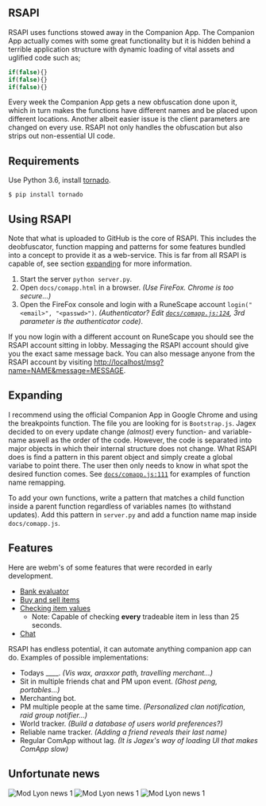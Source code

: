 ## RSAPI
RSAPI uses functions stowed away in the Companion App. The Companion App actually comes with some great functionality but it is hidden behind a terrible application structure with dynamic loading of vital assets and uglified code such as;
```javascript
if(false){}
if(false){}
if(false){}
```
Every week the Companion App gets a new obfuscation done upon it, which in turn makes the functions have different names and be placed upon different locations. Another albeit easier issue is the client parameters are changed on every use. RSAPI not only handles the obfuscation but also strips out non-essential UI code.

## Requirements
Use Python 3.6, install [tornado](https://www.tornadoweb.org/).

    $ pip install tornado

## Using RSAPI
Note that what is uploaded to GitHub is the core of RSAPI. This includes the deobfuscator, function mapping and patterns for some features bundled into a concept to provide it as a web-service. This is far from all RSAPI is capable of, see section [expanding](https://github.com/simwr872/RSAPI#expanding) for more information.

1. Start the server `python server.py`.
2. Open `docs/comapp.html` in a browser. _(Use FireFox. Chrome is too secure...)_
3. Open the FireFox console and login with a RuneScape account `login("<email>", "<passwd>")`. _(Authenticator? Edit [`docs/comapp.js:124`](https://github.com/simwr872/RSAPI/blob/master/rsapi/docs/comapp.js#L124), 3rd parameter is the authenticator code)_.

If you now login with a different account on RuneScape you should see the RSAPI account sitting in lobby. Messaging the RSAPI account should give you the exact same message back. You can also message anyone from the RSAPI account by visiting [http://localhost/msg?name=NAME&message=MESSAGE](#).

## Expanding
I recommend using the official Companion App in Google Chrome and using the breakpoints function. The file you are looking for is `Bootstrap.js`. Jagex decided to on every update change _(almost)_ every function- and variable-name aswell as the order of the code. However, the code is separated into major objects in which their internal structure does not change. What RSAPI does is find a pattern in this parent object and simply create a global variabe to point there. The user then only needs to know in what spot the desired function comes. See [`docs/comapp.js:111`](https://github.com/simwr872/RSAPI/blob/master/rsapi/docs/comapp.js#L111) for examples of function name remapping.

To add your own functions, write a pattern that matches a child function inside a parent function regardless of variables names (to withstand updates). Add this pattern in `server.py` and add a function name map inside `docs/comapp.js`.

## Features
Here are webm's of some features that were recorded in early development.
* [Bank evaluator](https://giant.gfycat.com/FavoriteFabulousEasternglasslizard.webm)
* [Buy and sell items](https://giant.gfycat.com/NimbleGiantDwarfmongoose.webm)
* [Checking item values](https://giant.gfycat.com/NeglectedShamelessDairycow.webm)
  * Note: Capable of checking **every** tradeable item in less than 25 seconds.
* [Chat](https://giant.gfycat.com/DecisiveDismalFinwhale.webm)

RSAPI has endless potential, it can automate anything companion app can do. Examples of possible implementations:
* Todays ____. _(Vis wax, araxxor path, travelling merchant...)_
* Sit in multiple friends chat and PM upon event. _(Ghost peng, portables...)_
* Merchanting bot.
* PM multiple people at the same time. _(Personalized clan notification, raid group notifier...)_
* World tracker. _(Build a database of users world preferences?)_
* Reliable name tracker. _(Adding a friend reveals their last name)_
* Regular ComApp without lag. _(It is Jagex's way of loading UI that makes ComApp slow)_

## Unfortunate news
![Mod Lyon news 1](https://i.gyazo.com/e899cd54ab3dfc339e294340607b694d.png)
![Mod Lyon news 1](https://i.gyazo.com/ef1a0a39368a44cebd2a6db75b625158.png)
![Mod Lyon news 1](https://i.gyazo.com/1365377d6bc925ea5e750b2406458fb9.png)
